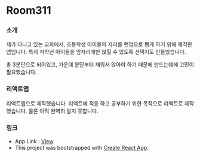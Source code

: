 # Room311

### 소개

제가 다니고 있는 교회에서, 초등학생 아이들의 자리를 랜덤으로 뽑게 하기 위해 제작한 앱입니다. 특히 저학년 아이들을 앞자리에만 앉힐 수 있도록 선택지도 만들었습니다.

총 3분단으로 되어있고, 가운데 분단부터 채워서 앉아야 하기 때문에 만드는데에 고민이 필요했습니다.

### 리액트앱

리액트앱으로 제작했습니다. 리액트에 적응 하고 공부하기 위한 목적으로 리액트로 제작했습니다. 물론 아직 완벽히 알지 못합니다.

### 링크
+ App Link : [View](http://room311.s3-website.ap-northeast-2.amazonaws.com/)
+ This project was bootstrapped with [Create React App](https://github.com/facebook/create-react-app).